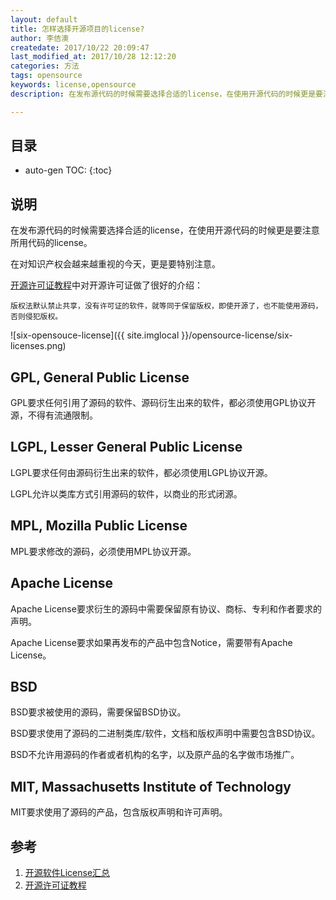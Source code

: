 ```yaml
---
layout: default
title: 怎样选择开源项目的license?
author: 李佶澳
createdate: 2017/10/22 20:09:47
last_modified_at: 2017/10/28 12:12:20
categories: 方法
tags: opensource
keywords: license,opensource
description: 在发布源代码的时候需要选择合适的license，在使用开源代码的时候更是要注意所用代码的license。

---
```


## 目录
* auto-gen TOC:
{:toc}

## 说明

在发布源代码的时候需要选择合适的license，在使用开源代码的时候更是要注意所用代码的license。

在对知识产权会越来越重视的今天，更是要特别注意。

[开源许可证教程][2]中对开源许可证做了很好的介绍：

	版权法默认禁止共享，没有许可证的软件，就等同于保留版权，即使开源了，也不能使用源码，否则侵犯版权。

![six-opensouce-license]({{ site.imglocal }}/opensource-license/six-licenses.png)

## GPL, General Public License

GPL要求任何引用了源码的软件、源码衍生出来的软件，都必须使用GPL协议开源，不得有流通限制。

## LGPL, Lesser General Public License

LGPL要求任何由源码衍生出来的软件，都必须使用LGPL协议开源。

LGPL允许以类库方式引用源码的软件，以商业的形式闭源。

## MPL, Mozilla Public License

MPL要求修改的源码，必须使用MPL协议开源。

## Apache License

Apache License要求衍生的源码中需要保留原有协议、商标、专利和作者要求的声明。

Apache License要求如果再发布的产品中包含Notice，需要带有Apache License。

## BSD

BSD要求被使用的源码，需要保留BSD协议。

BSD要求使用了源码的二进制类库/软件，文档和版权声明中需要包含BSD协议。

BSD不允许用源码的作者或者机构的名字，以及原产品的名字做市场推广。

## MIT, Massachusetts Institute of Technology

MIT要求使用了源码的产品，包含版权声明和许可声明。

## 参考

1. [开源软件License汇总][1]
2. [开源许可证教程][2]

[1]: http://blog.csdn.net/fengbingchun/article/details/55106926 "开源软件License汇总" 
[2]: http://www.ruanyifeng.com/blog/2017/10/open-source-license-tutorial.html "开源许可证教程"
